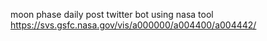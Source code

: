moon phase daily post twitter bot using nasa tool https://svs.gsfc.nasa.gov/vis/a000000/a004400/a004442/



